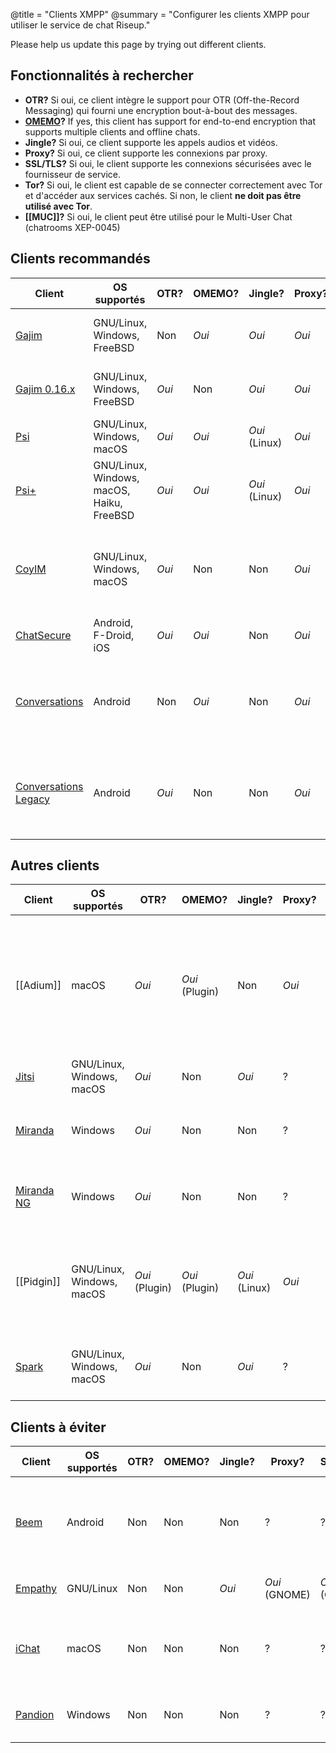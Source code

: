@title = "Clients XMPP"
@summary = "Configurer les clients XMPP pour utiliser le service de chat Riseup."

<p class=“alert alert-info”>Please help us update this page by trying out different clients.</p>

## Fonctionnalités à rechercher

- **OTR?** Si oui, ce client intègre le support pour OTR (Off-the-Record Messaging) qui fourni une encryption bout-à-bout des messages.
- **[OMEMO](https://conversations.im/omemo/)?** If yes, this client has support for end-to-end encryption that supports multiple clients and offline chats.
- **Jingle?** Si oui, ce client supporte les appels audios et vidéos.
- **Proxy?** Si oui, ce client supporte les connexions par proxy.
- **SSL/TLS?** Si oui, le client supporte les connexions sécurisées avec le fournisseur de service.
- **Tor?** Si oui, le client est capable de se connecter correctement avec Tor et d'accéder aux services cachés. Si non, le client **ne doit pas être utilisé avec Tor**.
- **[[MUC]]?** Si oui, le client peut être utilisé pour le Multi-User Chat (chatrooms XEP-0045)

## Clients recommandés

| Client                                           | OS supportés                              | OTR?  | OMEMO? | Jingle?       | Proxy? | SSL/TLS? | Tor?  | MUC?  | Commentaires                                                                                |
|--------------------------------------------------|-------------------------------------------|-------|--------|---------------|--------|----------|-------|-------|---------------------------------------------------------------------------------------------|
| [Gajim](https://gajim.org)                       | GNU/Linux, Windows, FreeBSD               | Non   | *Oui*  | *Oui*         | *Oui*  | *Oui*    | *Oui* | *Oui* | Open source. Beau client XMPP écrit en python.                                              |
| [Gajim 0.16.x](https://gajim.org)                | GNU/Linux, Windows, FreeBSD               | *Oui* | Non    | *Oui*         | *Oui*  | *Oui*    | *Oui* | *Oui* | Open source. Beau client XMPP écrit en python.                                              |
| [Psi](https://psi-im.org)                        | GNU/Linux, Windows, macOS                 | *Oui* | *Oui*  | *Oui* (Linux) | *Oui*  | *Oui*    | *Oui* | *Oui* | Open source. Application native stable.                                                     |
| [Psi+](https://psi-plus.com)                     | GNU/Linux, Windows, macOS, Haiku, FreeBSD | *Oui* | *Oui*  | *Oui* (Linux) | *Oui*  | *Oui*    | *Oui* | *Oui* | Open source. Application native stable.                                                     |
| [CoyIM](https://coy.im)                          | GNU/Linux, Windows, macOS                 | *Oui* | Non    | Non           | *Oui*  | *Oui*    | *Oui* | Non   | Open source. Client sécurisé par défaut pour GNOME. A un support natif de Tor, OTR and TLS. |
| [ChatSecure](https://chatsecure.org)             | Android, F-Droid, iOS                     | *Oui* | *Oui*  | Non           | *Oui*  | *Oui*    | *Oui* | ?     | Open source. Support natif de Tor.                                                          |
| [Conversations](https://conversations.im)        | Android                                   | Non   | *Oui*  | Non           | *Oui*  | *Oui*    | *Oui* | *Oui* | Open source. A very good chat client for Android. Supports encrypted group chats!           |
| [Conversations Legacy](https://conversations.im) | Android                                   | *Oui* | Non    | Non           | *Oui*  | *Oui*    | *Oui* | *Oui* | Open source. A very good chat client for Android. Supports encrypted group chats!           |

## Autres clients

| Client                                              | OS supportés              | OTR?           | OMEMO?         | Jingle?       | Proxy? | SSL/TLS? | Tor?    | MUC? | Commentaires                                                                                                                                  |
|-----------------------------------------------------|---------------------------|----------------|----------------|---------------|--------|----------|---------|------|-----------------------------------------------------------------------------------------------------------------------------------------------|
| [[Adium]]                                               | macOS                     | *Oui*          | *Oui* (Plugin) | Non           | *Oui*  | *Oui*    | Partial | ?    | Open source. Version native de Pidgin pour Mac, mais ne met pas libpurple à jour souvent. Fuite d'informations au survole des DNS et des URL. |
| [Jitsi](https://jitsi.org)                          | GNU/Linux, Windows, macOS | *Oui*          | Non            | *Oui*         | ?      | ?        | ?       | ?    | Open source. Écrit en Java.                                                                                                                   |
| [Miranda](https://miranda-im.org)                   | Windows                   | *Oui*          | Non            | Non           | ?      | ?        | ?       | ?    | Open source. Client stable avec beaucoup de plugin.                                                                                           |
| [Miranda NG](https://miranda-ng.org)                | Windows                   | *Oui*          | Non            | Non           | ?      | ?        | ?       | ?    | Open source. Client stable avec beaucoup de plugin.                                                                                           |
| [[Pidgin]]                                              | GNU/Linux, Windows, macOS | *Oui* (Plugin) | *Oui* (Plugin) | *Oui* (Linux) | *Oui*  | *Oui*    | *Oui*   | ?    | Open source. Stable et possède beaucoup de fonctionnalités. Utiliser la dernière version.                                                     |
| [Spark](https://igniterealtime.org/projects/spark/) | GNU/Linux, Windows, macOS | *Oui*          | Non            | *Oui*         | ?      | ?        | ?       | ?    | Open source. Est-ce que quelqu'un l'a essayé ? Écrit en Java.                                                                                 |

## Clients à éviter

| Client                                    | OS supportés | OTR? | OMEMO? | Jingle? | Proxy?        | SSL/TLS?      | Tor? | MUC? | Commentaires                                                                                 |
|-------------------------------------------|--------------|------|--------|---------|---------------|---------------|------|------|----------------------------------------------------------------------------------------------|
| [Beem](https://beem-project.com)          | Android      | Non  | Non    | Non     | ?             | ?             | ?    | ?    | Open source. Application android stable et native. Ne supporte pas les groupe de discussion. |
| [Empathy](https://live.gnome.org/Empathy) | GNU/Linux    | Non  | Non    | *Oui*   | *Oui* (GNOME) | *Oui* (GNOME) | ?    | ?    | Open source. Stable et facile à utiliser.                                                    |
| [iChat](https://www.apple.com)            | macOS        | Non  | Non    | Non     | ?             | ?             | ?    | ?    | Application de chat fourni avec OSX, elle a un support partiel de XMPP.                      |
| [Pandion](https://pandion.im)             | Windows      | Non  | Non    | Non     | ?             | ?             | ?    | ?    | Open source. Client Windows beau et stable.                                                  |
